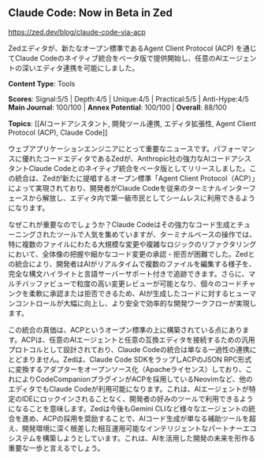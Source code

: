 ## Claude Code: Now in Beta in Zed

https://zed.dev/blog/claude-code-via-acp

Zedエディタが、新たなオープン標準であるAgent Client Protocol (ACP) を通じてClaude Codeのネイティブ統合をベータ版で提供開始し、任意のAIエージェントの深いエディタ連携を可能にしました。

**Content Type**: Tools

**Scores**: Signal:5/5 | Depth:4/5 | Unique:4/5 | Practical:5/5 | Anti-Hype:4/5
**Main Journal**: 100/100 | **Annex Potential**: 100/100 | **Overall**: 88/100

**Topics**: [[AIコードアシスタント, 開発ツール連携, エディタ拡張性, Agent Client Protocol (ACP), Claude Code]]

ウェブアプリケーションエンジニアにとって重要なニュースです。パフォーマンスに優れたコードエディタであるZedが、Anthropic社の強力なAIコードアシスタントClaude Codeとのネイティブ統合をベータ版としてリリースしました。この統合は、Zedが新たに提唱するオープン標準「Agent Client Protocol（ACP）」によって実現されており、開発者がClaude Codeを従来のターミナルインターフェースから解放し、エディタ内で第一級市民としてシームレスに利用できるようになります。

なぜこれが重要なのでしょうか？Claude Codeはその強力なコード生成とチューニングされたツールで人気を集めていますが、ターミナルベースの操作では、特に複数のファイルにわたる大規模な変更や複雑なロジックのリファクタリングにおいて、全体像の把握や細かなコード変更の承認・拒否が困難でした。Zedとの統合により、開発者はAIがリアルタイムで複数のファイルを編集する様子を、完全な構文ハイライトと言語サーバーサポート付きで追跡できます。さらに、マルチバッファビューで粒度の高い変更レビューが可能となり、個々のコードチャンクを柔軟に承認または拒否できるため、AIが生成したコードに対するヒューマンコントロールが大幅に向上し、より安全で効率的な開発ワークフローが実現します。

この統合の真価は、ACPというオープン標準の上に構築されている点にあります。ACPは、任意のAIエージェントと任意の互換エディタを接続するための汎用プロトコルとして設計されており、Claude Codeの統合は単なる一過性の連携にとどまりません。Zedは、Claude Code SDKをラップしACPのJSON RPC形式に変換するアダプターをオープンソース化（Apacheライセンス）しており、これによりCodeCompanionプラグインがACPを採用しているNeovimなど、他のエディタでもClaude Codeが利用可能になります。これは、AIエージェントが特定のIDEにロックインされることなく、開発者の好みのツールで利用できるようになることを意味します。Zedは今後もGemini CLIなど様々なエージェントの統合を進め、ACPの採用を奨励することで、AIコード生成が単なる補助ツールを超え、開発環境に深く根差した相互運用可能なインテリジェントなパートナーエコシステムを構築しようとしています。これは、AIを活用した開発の未来を形作る重要な一歩と言えるでしょう。